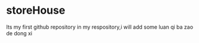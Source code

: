 # storeHouse
Its my first github repository
in my respository,i will add some luan qi ba zao de dong xi

